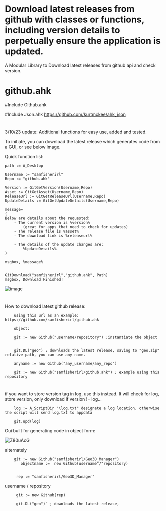 # Download latest releases from github with classes or functions, including version details to perpetually ensure the application is updated. 

A Modular Library to Download latest releases from github api and check version.

<h1 class="code-line" data-line-start=0 data-line-end=1 ><a id="githubahk_0"></a>github.ahk</h1>
<p class="has-line-data" data-line-start="1" data-line-end="2">
#Include Github.ahk

#Include Json.ahk https://github.com/kurtmckee/ahk_json

 #
 
3/10/23 update: Additional functions for easy use, added and tested. 

To initiate, you can download the latest release which generates code from a GUI, or see below image.

Quick function list:
 
    path := A_Desktop

    Username := "samfisherirl"
    Repo := "github.ahk"

    Version := GitGetVersion(Username,Repo)
    Asset := GitGetAsset(Username,Repo)
    ReleaseUrl := GitGetReleaseUrl(Username,Repo)
    UpdateDetails := GitGetUpdateDetails(Username,Repo)

    message=
    (
    Below are details about the requested:
        - The current version is %version% 
            (great for apps that need to check for updates)
        - The release file is %asset%
        - The download link is %releaseurl%

        - The details of the update changes are:
            %UpdateDetails%
    )

    msgbox, %message%


    GitDownload("samfisherirl","github.ahk", Path)
    msgbox, Download Finished! 
 
 ![image](https://user-images.githubusercontent.com/98753696/224391018-7596576e-e988-4d46-9242-33a667654ed5.png)

#

        

        
How to download latest github release:
        
        
        using this url as an example: https://github.com/samfisherirl/github.ahk
 
        object: 
        
        git := new Github("username/repository") ;instantiate the object


        git.DL("geo") ; downloads the latest release, saving to "geo.zip" relative path, you can use any name. 
        
        anyname := new Github("any_username/any_repo") 
        
        git := new Github("samfisherirl/github.ahk") ; example using this repository

#
 
 if you want to store version tag in log, use this instead. It will check for log, store version, only download if version != log...
        
        log := A_ScriptDir "\log.txt" designate a log location, otherwise the script will send log.txt to appdata

        git.upd(log)
 
 
Gui built for generating code in object form:


![Z80uAcG](https://user-images.githubusercontent.com/98753696/194636178-385c2dcb-1220-474c-b3ae-a09b33c94339.png)

alternately

        git := new Github("samfisherirl/Geo3D_Manager")
           objectname :=  new Github(username"/"repository)


         rep := "samfisherirl/Geo3D_Manager"
         
username   /   repository

         git := new Github(rep) 

         git.DL("geo")` ; downloads the latest release, 
 
